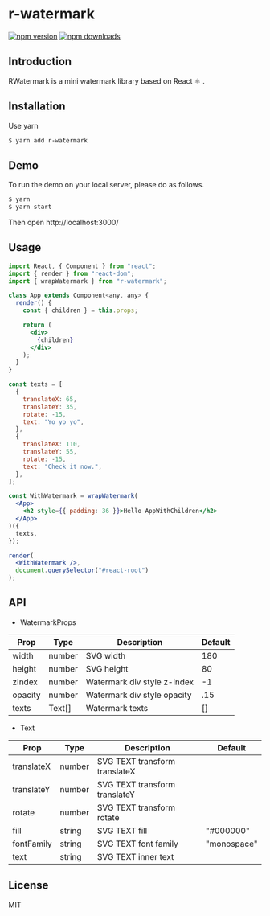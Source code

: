 # r-watermark

[![npm version](https://img.shields.io/npm/v/r-watermark.svg?style=flat-square)](https://www.npmjs.org/package/r-watermark)
[![npm downloads](https://img.shields.io/npm/dm/r-watermark.svg?style=flat-square)](http://npm-stat.com/charts.html?package=r-watermark)

## Introduction

RWatermark is a mini watermark library based on React ⚛ .

## Installation

Use yarn
```bash
$ yarn add r-watermark
```

## Demo
To run the demo on your local server, please do as follows.
```bash
$ yarn
$ yarn start
```
Then open http://localhost:3000/

## Usage

```jsx
import React, { Component } from "react";
import { render } from "react-dom";
import { wrapWatermark } from "r-watermark";

class App extends Component<any, any> {
  render() {
    const { children } = this.props;

    return (
      <div>
        {children}
      </div>
    );
  }
}

const texts = [
  {
    translateX: 65,
    translateY: 35,
    rotate: -15,
    text: "Yo yo yo",
  },
  {
    translateX: 110,
    translateY: 55,
    rotate: -15,
    text: "Check it now.",
  },
];

const WithWatermark = wrapWatermark(
  <App>
    <h2 style={{ padding: 36 }}>Hello AppWithChildren</h2>
  </App>
)({
  texts,
});

render(
  <WithWatermark />,
  document.querySelector("#react-root")
);

```

## API
- WatermarkProps

| Prop           | Type           | Description                 | Default                                     |
|----------------|----------------|-----------------------------|---------------------------------------------|
| width          | number         | SVG width                   | 180                                         |
| height         | number         | SVG height                  | 80                                          |
| zIndex         | number         | Watermark div style z-index | -1                                          |
| opacity        | number         | Watermark div style opacity | .15                                         |
| texts          | Text[]         | Watermark texts             | []                                          |

- Text

| Prop       | Type   | Description                   | Default     |
|------------|--------|-------------------------------|-------------|
| translateX | number | SVG TEXT transform translateX |             |
| translateY | number | SVG TEXT transform translateY |             |
| rotate     | number | SVG TEXT transform rotate     |             |
| fill       | string | SVG TEXT fill                 | "#000000"   |
| fontFamily | string | SVG TEXT font family          | "monospace" |
| text       | string | SVG TEXT inner text           |             |

## License
MIT
